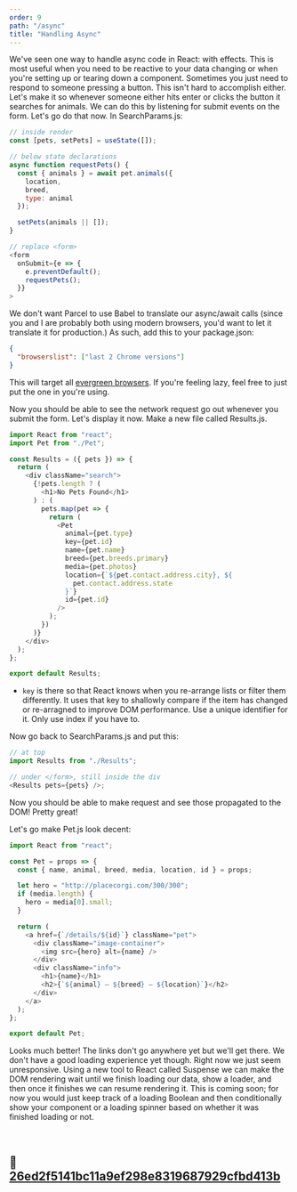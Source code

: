 ```yaml
---
order: 9
path: "/async"
title: "Handling Async"
---
```


We've seen one way to handle async code in React: with effects. This is most useful when you need to be reactive to your data changing or when you're setting up or tearing down a component. Sometimes you just need to respond to someone pressing a button. This isn't hard to accomplish either. Let's make it so whenever someone either hits enter or clicks the button it searches for animals. We can do this by listening for submit events on the form. Let's go do that now. In SearchParams.js:

```javascript
// inside render
const [pets, setPets] = useState([]);

// below state declarations
async function requestPets() {
  const { animals } = await pet.animals({
    location,
    breed,
    type: animal
  });

  setPets(animals || []);
}

// replace <form>
<form
  onSubmit={e => {
    e.preventDefault();
    requestPets();
  }}
>
```

We don't want Parcel to use Babel to translate our async/await calls (since you and I are probably both using modern browsers, you'd want to let it translate it for production.) As such, add this to your package.json:

```json
{
  "browserslist": ["last 2 Chrome versions"]
}
```

This will target all [evergreen browsers][evergreen]. If you're feeling lazy, feel free to just put the one in you're using.

Now you should be able to see the network request go out whenever you submit the form. Let's display it now. Make a new file called Results.js.

```javascript
import React from "react";
import Pet from "./Pet";

const Results = ({ pets }) => {
  return (
    <div className="search">
      {!pets.length ? (
        <h1>No Pets Found</h1>
      ) : (
        pets.map(pet => {
          return (
            <Pet
              animal={pet.type}
              key={pet.id}
              name={pet.name}
              breed={pet.breeds.primary}
              media={pet.photos}
              location={`${pet.contact.address.city}, ${
                pet.contact.address.state
              }`}
              id={pet.id}
            />
          );
        })
      )}
    </div>
  );
};

export default Results;
```

- `key` is there so that React knows when you re-arrange lists or filter them differently. It uses that key to shallowly compare if the item has changed or re-arragned to improve DOM performance. Use a unique identifier for it. Only use index if you have to.

Now go back to SearchParams.js and put this:

```javascript
// at top
import Results from "./Results";

// under </form>, still inside the div
<Results pets={pets} />;
```

Now you should be able to make request and see those propagated to the DOM! Pretty great!

Let's go make Pet.js look decent:

```javascript
import React from "react";

const Pet = props => {
  const { name, animal, breed, media, location, id } = props;

  let hero = "http://placecorgi.com/300/300";
  if (media.length) {
    hero = media[0].small;
  }

  return (
    <a href={`/details/${id}`} className="pet">
      <div className="image-container">
        <img src={hero} alt={name} />
      </div>
      <div className="info">
        <h1>{name}</h1>
        <h2>{`${animal} — ${breed} — ${location}`}</h2>
      </div>
    </a>
  );
};

export default Pet;
```

Looks much better! The links don't go anywhere yet but we'll get there. We don't have a good loading experience yet though. Right now we just seem unresponsive. Using a new tool to React called Suspense we can make the DOM rendering wait until we finish loading our data, show a loader, and then once it finishes we can resume rendering it. This is coming soon; for now you would just keep track of a loading Boolean and then conditionally show your component or a loading spinner based on whether it was finished loading or not.

&nbsp;

## 🌳 [26ed2f5141bc11a9ef298e8319687929cfbd413b](https://github.com/btholt/complete-intro-to-react-v5/commit/26ed2f5141bc11a9ef298e8319687929cfbd413b)

&nbsp;

[evergreen]: https://www.techopedia.com/definition/31094/evergreen-browser
